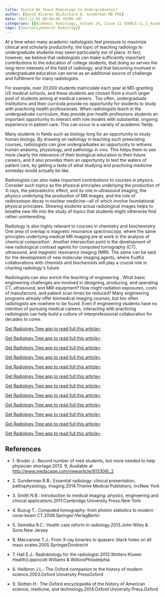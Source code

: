 ```yaml
---
title: Should We Teach Radiology to Undergraduates?
author: [David Alvarez BS,Richard B. Gunderman MD PhD]
date: 2017-11-01 00:00:00 +0700 +07
categories: [{Academic Radiology, Volume 24, Issue 11 SOURCE CL_S_AcademicRadiologyVolume24Issue11 1}]
tags: [Journals,General Radiology]
---
```

At a time when many academic radiologists feel pressure to maximize clinical and scholarly productivity, the topic of teaching radiology to undergraduate students may seem particularly out of place. In fact, however, we believe that radiologists can make sufficiently important contributions to the education of college students, that doing so serves the long-term interests of the field of radiology, and that becoming involved in undergraduate education can serve as an additional source of challenge and fulfillment for many radiologists.

For example, over 20,000 students matriculate each year at MD-granting US medical schools, and these students are chosen from a much larger pool of students aiming at medical careers . Too often, undergraduate institutions and their curricula provide no opportunity for students to study with practicing health professionals. When radiologists teach in the undergraduate curriculum, they provide pre-health professions students an important opportunity to interact with role models with substantial, ongoing experience in patient care. This can occur in a variety of academic fields.

Many students in fields such as biology long for an opportunity to study human biology. By drawing on radiology in teaching such preexisting courses, radiologists can give undergraduates an opportunity to witness human anatomy, physiology, and pathology in vivo. This helps them to see more clearly the relevance of their biological education to their future careers, and it also provides them an opportunity to test the waters of patient care, by getting a taste of what studying and practicing medicine someday would actually be like.

Radiologists can also make important contributions to courses in physics. Consider such topics as the physical principles underlying the production of X-rays, the piezoelectric effect, and its role in ultrasound imaging, the physics underlying the production of MR images, and the role of radioisotope decay in nuclear medicine—all of which involve foundational physical principles. Showing students actual radiological images helps to breathe new life into the study of topics that students might otherwise find rather uninteresting.

Radiology is also highly relevant to courses in chemistry and biochemistry. One area of overlap is magnetic resonance spectroscopy, where the same principles underlying medical MR imaging are at work in the analysis of chemical composition . Another intersection point is the development of new radiological contrast agents for computed tomography (CT), ultrasound, and magnetic resonance imaging (MRI). The same can be said for the development of new molecular imaging agents, where fruitful collaborations with chemists and biochemists will play a crucial role in charting radiology's future.

Radiologists can also enrich the teaching of engineering . What basic engineering challenges are involved in designing, producing, and operating CT, ultrasound, and MRI equipment? How might radiation exposures, costs of manufacture, and patient scan times be reduced? Many engineering programs already offer biomedical imaging courses, but too often radiologists are nowhere to be found. Even if engineering students have no intention of pursuing medical careers, interacting with practicing radiologists can help build a culture of interprofessional collaboration for decades to come.

[Get Radiology Tree app to read full this article<](https://clinicalpub.com/app)

[Get Radiology Tree app to read full this article<](https://clinicalpub.com/app)

[Get Radiology Tree app to read full this article<](https://clinicalpub.com/app)

[Get Radiology Tree app to read full this article<](https://clinicalpub.com/app)

[Get Radiology Tree app to read full this article<](https://clinicalpub.com/app)

[Get Radiology Tree app to read full this article<](https://clinicalpub.com/app)

[Get Radiology Tree app to read full this article<](https://clinicalpub.com/app)

[Get Radiology Tree app to read full this article<](https://clinicalpub.com/app)

[Get Radiology Tree app to read full this article<](https://clinicalpub.com/app)

[Get Radiology Tree app to read full this article<](https://clinicalpub.com/app)

[Get Radiology Tree app to read full this article<](https://clinicalpub.com/app)

[Get Radiology Tree app to read full this article<](https://clinicalpub.com/app)

## References

- 1\. Broder J.: Record number of med students, but more needed to help physician shortage.2013. 9; Available at http://www.medscape.com/viewarticle/813306\_2

- 2\. Gunderman R.B.: Essential radiology: clinical presentation, pathophysiology, imaging.2014.Thieme Medical Publishers, IncNew York


- 3\. Smith N.B.: Introduction to medical imaging: physics, engineering and clinical applications.2011.Cambridge University Press.New York


- 4\. Buzug T.: Computed tomography: from photon statistics to modern cone-beam CT.2008.Springer-VerlagBerlin


- 5\. Semelka R.C.: Health care reform in radiology.2013.John Wiley & Sons.New Jersey


- 6\. Maccarone T.J.: From X-ray binaries to quasars: black holes on all mass scales.2005.SpringerDordrecht


- 7\. Hall E.J.: Radiobiology for the radiologist.2012.Wolters Kluwer Health/Lippincott Williams & WilkinsPhiladelphia


- 8\. Heilbron J.L.: The Oxford companion to the history of modern science.2003.Oxford University PressOxford


- 9\. Slotten H.: The Oxford encyclopedia of the history of American science, medicine, and technology.2014.Oxford University Press.Oxford